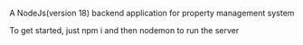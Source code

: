 A NodeJs(version 18) backend application for property management system

To get started, just npm i and then nodemon to run the server
